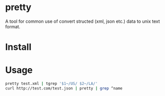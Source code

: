 pretty
======

A tool for common use of convert structed (xml, json etc.) data to unix text format.

Install
=======

Usage
=====

```sh
pretty test.xml | tgrep '$1~/US/ $2~/LA/'
curl http://test.com/test.json | pretty | grep ^name
```
